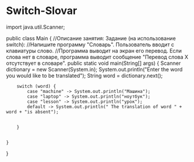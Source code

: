 # Switch-Slovar
import java.util.Scanner;

public class Main {
    //Описание занятия: Задание (на использование switch):
    //Напишите программу "Словарь". Пользователь вводит с клавиатуры слово.
    //Программа выводит на экран его перевод. Если слова нет в словаре, программа выводит сообщение "Перевод слова Х отсутствует в словаре".
    public static void main(String[] args) {
        Scanner dictionary = new Scanner(System.in);
        System.out.println("Enter the word you would like to be translated");
        String word = dictionary.next();

        switch (word) {
            case "machine" -> System.out.println("Машина");
            case "laptop" -> System.out.println("ноутбук");
            case "lesson" -> System.out.println("урок");
            default -> System.out.println(" The translation of word " + word + "is absent");


        }


    }
}
